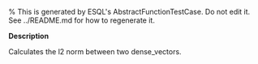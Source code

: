 % This is generated by ESQL's AbstractFunctionTestCase. Do not edit it. See ../README.md for how to regenerate it.

**Description**

Calculates the l2 norm between two dense_vectors.

